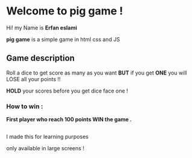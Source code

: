 # Welcome to pig game !

Hi! my Name is **Erfan eslami** 

**pig game** is a simple game in html css and JS

## Game  description

Roll a dice to get score as many as you want 
**BUT** if you get **ONE** you will LOSE all your points !!

**HOLD** your scores before you get dice face one !

### How to win :
**First player who reach  100 points WIN the game .**

## 
I made this for learning purposes

only available in large screens !
